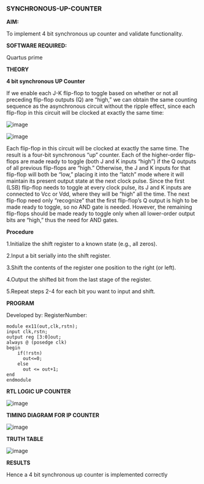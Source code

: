 ### SYNCHRONOUS-UP-COUNTER

**AIM:**

To implement 4 bit synchronous up counter and validate functionality.

**SOFTWARE REQUIRED:**

Quartus prime

**THEORY**

**4 bit synchronous UP Counter**

If we enable each J-K flip-flop to toggle based on whether or not all preceding flip-flop outputs (Q) are “high,” we can obtain the same counting sequence as the asynchronous circuit without the ripple effect, since each flip-flop in this circuit will be clocked at exactly the same time:

![image](https://github.com/naavaneetha/SYNCHRONOUS-UP-COUNTER/assets/154305477/d5db3fa0-e413-404c-b80e-b2f39d82e7e8)


![image](https://github.com/naavaneetha/SYNCHRONOUS-UP-COUNTER/assets/154305477/52cb61eb-d04b-442d-810c-31185a68410b)

Each flip-flop in this circuit will be clocked at exactly the same time.
The result is a four-bit synchronous “up” counter. Each of the higher-order flip-flops are made ready to toggle (both J and K inputs “high”) if the Q outputs of all previous flip-flops are “high.”
Otherwise, the J and K inputs for that flip-flop will both be “low,” placing it into the “latch” mode where it will maintain its present output state at the next clock pulse.
Since the first (LSB) flip-flop needs to toggle at every clock pulse, its J and K inputs are connected to Vcc or Vdd, where they will be “high” all the time.
The next flip-flop need only “recognize” that the first flip-flop’s Q output is high to be made ready to toggle, so no AND gate is needed.
However, the remaining flip-flops should be made ready to toggle only when all lower-order output bits are “high,” thus the need for AND gates.

**Procedure**

1.Initialize the shift register to a known state (e.g., all zeros).

2.Input a bit serially into the shift register.

3.Shift the contents of the register one position to the right (or left).

4.Output the shifted bit from the last stage of the register.

5.Repeat steps 2-4 for each bit you want to input and shift.

**PROGRAM**

Developed by: RegisterNumber:
```
module ex11(out,clk,rstn);
input clk,rstn;
output reg [3:0]out;
always @ (posedge clk)
begin
    if(!rstn)
      out<=0;
    else 
      out <= out+1;
end
endmodule
```
**RTL LOGIC UP COUNTER**

![image](https://github.com/user-attachments/assets/da9f396b-e996-4486-aa42-e8e7abcb2d80)

**TIMING DIAGRAM FOR IP COUNTER**

![image](https://github.com/user-attachments/assets/c09ca6d5-1996-4918-92eb-c7405eb048ce)

**TRUTH TABLE**

![image](https://github.com/user-attachments/assets/63a14533-6225-4fae-9498-9258708bdfc7)

**RESULTS**

Hence a 4 bit synchronous up counter is implemented correctly
